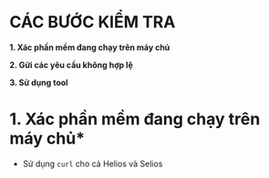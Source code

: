 # CÁC BƯỚC KIỂM TRA #

**1. Xác  phần mềm đang chạy trên máy chủ**

**2. Gửi các yêu cầu không hợp lệ**

**3. Sử dụng tool**

# 1. Xác  phần mềm đang chạy trên máy chủ*

- Sử dụng `curl` cho cả Helios và Selios

